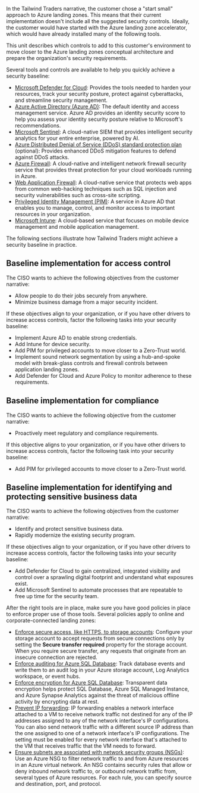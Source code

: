 In the Tailwind Traders narrative, the customer chose a "start small" approach to Azure landing zones. This means that their current implementation doesn't include all the suggested security controls. Ideally, the customer would have started with the Azure landing zone accelerator, which would have already installed many of the following tools.

This unit describes which controls to add to this customer's environment to move closer to the Azure landing zones conceptual architecture and prepare the organization's security requirements.

Several tools and controls are available to help you quickly achieve a security baseline:

- [Microsoft Defender for Cloud](/azure/defender-for-cloud/defender-for-cloud-introduction): Provides the tools needed to harden your resources, track your security posture, protect against cyberattacks, and streamline security management.
- [Azure Active Directory (Azure AD)](/security/benchmark/azure/baselines/aad-security-baseline): The default identity and access management service. Azure AD provides an identity security score to help you assess your identity security posture relative to Microsoft's recommendations.
- [Microsoft Sentinel](/azure/sentinel/overview): A cloud-native SIEM that provides intelligent security analytics for your entire enterprise, powered by AI.
- [Azure Distributed Denial of Service (DDoS) standard protection plan](/azure/ddos-protection/ddos-protection-overview) (optional): Provides enhanced DDoS mitigation features to defend against DDoS attacks.
- [Azure Firewall](/azure/firewall/overview): A cloud-native and intelligent network firewall security service that provides threat protection for your cloud workloads running in Azure.
- [Web Application Firewall](https://azure.microsoft.com/services/web-application-firewall/): A cloud-native service that protects web apps from common web-hacking techniques such as SQL injection and security vulnerabilities such as cross-site scripting.
- [Privileged Identity Management (PIM)](/azure/active-directory/privileged-identity-management/pim-configure): A service in Azure AD that enables you to manage, control, and monitor access to important resources in your organization.
- [Microsoft Intune](/mem/intune/fundamentals/what-is-intune): A cloud-based service that focuses on mobile device management and mobile application management.

The following sections illustrate how Tailwind Traders might achieve a security baseline in practice.

## Baseline implementation for access control

The CISO wants to achieve the following objectives from the customer narrative:

- Allow people to do their jobs securely from anywhere.
- Minimize business damage from a major security incident.

If these objectives align to your organization, or if you have other drivers to increase access controls, factor the following tasks into your security baseline:

- Implement Azure AD to enable strong credentials.
- Add Intune for device security.
- Add PIM for privileged accounts to move closer to a Zero-Trust world.
- Implement sound network segmentation by using a hub-and-spoke model with break-glass controls and firewall controls between application landing zones.
- Add Defender for Cloud and Azure Policy to monitor adherence to these requirements.

## Baseline implementation for compliance

The CISO wants to achieve the following objective from the customer narrative:

- Proactively meet regulatory and compliance requirements.

If this objective aligns to your organization, or if you have other drivers to increase access controls, factor the following task into your security baseline:

- Add PIM for privileged accounts to move closer to a Zero-Trust world.

## Baseline implementation for identifying and protecting sensitive business data

The CISO wants to achieve the following objectives from the customer narrative:

- Identify and protect sensitive business data.
- Rapidly modernize the existing security program.

If these objectives align to your organization, or if you have other drivers to increase access controls, factor the following tasks into your security baseline:

- Add Defender for Cloud to gain centralized, integrated visibility and control over a sprawling digital footprint and understand what exposures exist.
- Add Microsoft Sentinel to automate processes that are repeatable to free up time for the security team.

After the right tools are in place, make sure you have good policies in place to enforce proper use of those tools. Several policies apply to online and corporate-connected landing zones:

- [Enforce secure access, like HTTPS, to storage accounts](/azure/storage/common/storage-require-secure-transfer): Configure your storage account to accept requests from secure connections only by setting the **Secure transfer required** property for the storage account. When you require secure transfer, any requests that originate from an insecure connection are rejected.
- [Enforce auditing for Azure SQL Database](/azure/azure-sql/database/auditing-overview): Track database events and write them to an audit log in your Azure storage account, Log Analytics workspace, or event hubs.
- [Enforce encryption for Azure SQL Database](/azure/azure-sql/database/transparent-data-encryption-tde-overview?tabs=azure-portal): Transparent data encryption helps protect SQL Database, Azure SQL Managed Instance, and Azure Synapse Analytics against the threat of malicious offline activity by encrypting data at rest.
- [Prevent IP forwarding](/azure/virtual-network/virtual-network-network-interface): IP forwarding enables a network interface attached to a VM to receive network traffic not destined for any of the IP addresses assigned to any of the network interface's IP configurations. You can also send network traffic with a different source IP address than the one assigned to one of a network interface's IP configurations. The setting must be enabled for every network interface that's attached to the VM that receives traffic that the VM needs to forward.
- [Ensure subnets are associated with network security groups (NSGs)](/azure/virtual-network/network-security-groups-overview): Use an Azure NSG to filter network traffic to and from Azure resources in an Azure virtual network. An NSG contains security rules that allow or deny inbound network traffic to, or outbound network traffic from, several types of Azure resources. For each rule, you can specify source and destination, port, and protocol.
